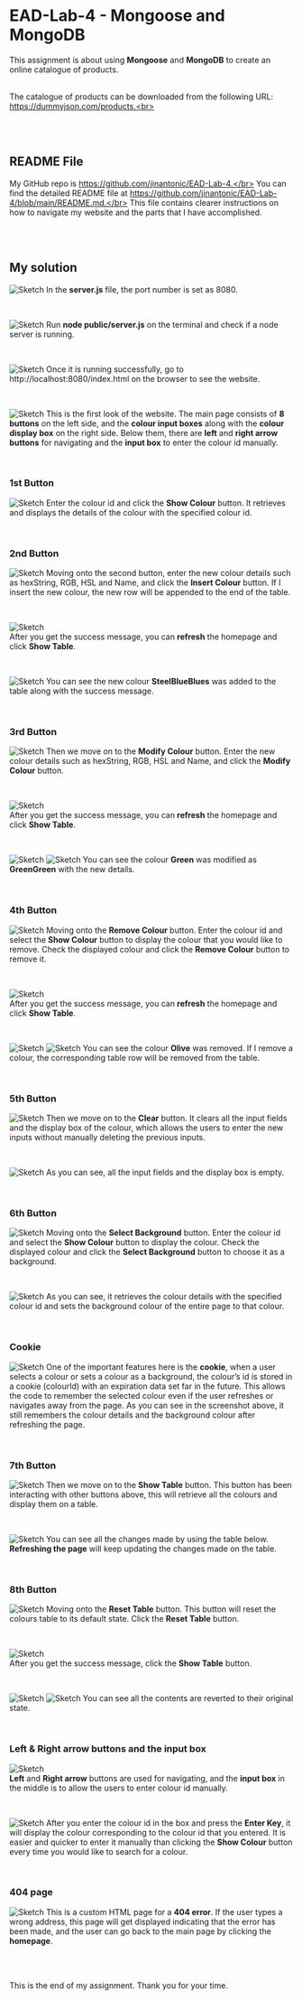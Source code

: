 # EAD-Lab-4 - Mongoose and MongoDB
This assignment is about using **Mongoose** and **MongoDB** to create an online catalogue
of products.<br><br>

The catalogue of products can be downloaded from the following URL: https://dummyjson.com/products.<br><br>



</br></br>

## README File
My GitHub repo is https://github.com/jinantonic/EAD-Lab-4.</br>
You can find the detailed README file at https://github.com/jinantonic/EAD-Lab-4/blob/main/README.md.</br>
This file contains clearer instructions on how to navigate my website and the parts that I have accomplished.

</br></br>

## My solution
![Sketch](images/port.png)
In the **server.js** file, the port number is set as 8080.

</br>

![Sketch](images/node.png)
Run **node public/server.js** on the terminal and check if a node server is running.

</br>

![Sketch](images/localhost.png)
Once it is running successfully, go to http://localhost:8080/index.html on the browser to see the website.

</br>

![Sketch](images/home.png)
This is the first look of the website. The main page consists of **8 buttons** on the left side, and the **colour input boxes** along with the **colour display box** on the right side. Below them, there are **left** and **right arrow buttons** for navigating and the **input box** to enter the colour id manually.

</br>

### 1st Button
![Sketch](images/1st.png)
Enter the colour id and click the **Show Colour** button. It retrieves and displays the details of the colour with the specified colour id.

</br>

### 2nd Button
![Sketch](images/2nd.png)
Moving onto the second button, enter the new colour details such as hexString, RGB, HSL and Name, and click the **Insert Colour** button. If I insert the new colour, the new row will be appended to the end of the table. 

</br>

![Sketch](images/2nd-msg.png)</br>
After you get the success message, you can **refresh** the homepage and click **Show Table**. 

</br>

![Sketch](images/2nd-table.png)
You can see the new colour **SteelBlueBlues** was added to the table along with the success message.

</br>

### 3rd Button
![Sketch](images/3rd.png)
Then we move on to the **Modify Colour** button. Enter the new colour details such as hexString, RGB, HSL and Name, and click the **Modify Colour** button.

</br>

![Sketch](images/3rd-msg.png)</br>
After you get the success message, you can **refresh** the homepage and click **Show Table**. 

</br>

![Sketch](images/3rd-green-1.png)
![Sketch](images/3rd-green-2.png)
You can see the colour **Green** was modified as **GreenGreen** with the new details.

</br>

### 4th Button
![Sketch](images/4th.png)
Moving onto the **Remove Colour** button. Enter the colour id and select the **Show Colour** button to display the colour that you would like to remove. Check the displayed colour and click the **Remove Colour** button to remove it.  

</br>

![Sketch](images/4th-msg.png)</br>
After you get the success message, you can **refresh** the homepage and click **Show Table**.

</br>

![Sketch](images/4th-olive-1.png)
![Sketch](images/4th-olive-2.png)
You can see the colour **Olive** was removed. If I remove a colour, the corresponding table row will be removed from the table.

</br>

### 5th Button
![Sketch](images/5th.png)
Then we move on to the **Clear** button. It clears all the input fields and the display box of the colour, which allows the users to enter the new inputs without manually deleting the previous inputs.

</br>

![Sketch](images/5th-clear.png)
As you can see, all the input fields and the display box is empty.

</br>

### 6th Button
![Sketch](images/6th.png)
Moving onto the **Select Background** button. Enter the colour id and select the **Show Colour** button to display the colour. Check the displayed colour and click the **Select Background** button to choose it as a background.  

</br>

![Sketch](images/6th-bg.png)
As you can see, it retrieves the colour details with the specified colour id and sets the
background colour of the entire page to that colour.

</br>

### Cookie
![Sketch](images/6th-bg.png)
One of the important features here is the **cookie**, when a user selects a colour or sets a colour as a background, the colour’s id is stored in a cookie (colourId) with an expiration data set far in the future. This allows the code to remember the selected colour even if the user refreshes or navigates away from the page. As you can see in the screenshot above, it still remembers the colour details and the background colour after refreshing the page.

</br>

### 7th Button
![Sketch](images/7th.png)
Then we move on to the **Show Table** button. This button has been interacting with other buttons above, this will retrieve all the colours and display them on a table.

</br>

![Sketch](images/7th-table.png)
You can see all the changes made by using the table below. **Refreshing the page** will keep updating the changes made on the table.

</br>

### 8th Button
![Sketch](images/8th.png)
Moving onto the **Reset Table** button. This button will reset the colours table to its default state. Click the **Reset Table** button.

</br>

![Sketch](images/8th-msg.png)</br>
After you get the success message, click the **Show Table** button.

</br>

![Sketch](images/8th-table-1.png)
![Sketch](images/8th-table-2.png)
You can see all the contents are reverted to their original state.

</br>

### Left & Right arrow buttons and the input box
![Sketch](images/lr.png)</br>
**Left** and **Right arrow** buttons are used for navigating, and the **input box** in the middle is to allow the users to enter colour id manually.

</br>

![Sketch](images/lr-2.png)
After you enter the colour id in the box and press the **Enter Key**, it will display the colour corresponding to the colour id that you entered. It is easier and quicker to enter it manually than clicking the **Show Colour** button every time you would like to search for a colour.

</br>

### 404 page
![Sketch](images/404.png)
This is a custom HTML page for a **404 error**. If the user types a wrong address, this page will get displayed indicating that the error has been made, and the user can go back to the main page by clicking the **homepage**.


</br></br>

This is the end of my assignment. Thank you for your time.
